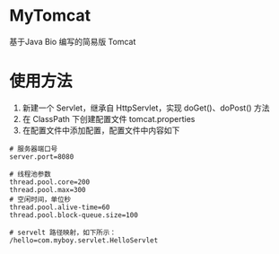 # MyTomcat
基于Java Bio 编写的简易版 Tomcat

# 使用方法
1. 新建一个 Servlet，继承自 HttpServlet，实现 doGet()、doPost() 方法
2. 在 ClassPath 下创建配置文件 tomcat.properties
3. 在配置文件中添加配置，配置文件中内容如下

```properties
# 服务器端口号
server.port=8080

# 线程池参数
thread.pool.core=200
thread.pool.max=300
# 空闲时间，单位秒
thread.pool.alive-time=60
thread.pool.block-queue.size=100

# servelt 路径映射，如下所示：
/hello=com.myboy.servlet.HelloServlet

```
